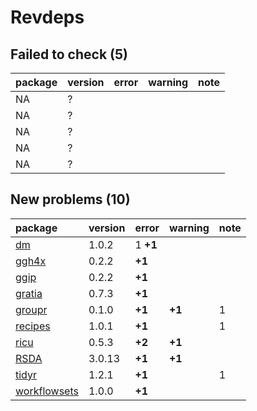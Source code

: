 # Revdeps

## Failed to check (5)

|package |version |error |warning |note |
|:-------|:-------|:-----|:-------|:----|
|NA      |?       |      |        |     |
|NA      |?       |      |        |     |
|NA      |?       |      |        |     |
|NA      |?       |      |        |     |
|NA      |?       |      |        |     |

## New problems (10)

|package      |version |error    |warning |note |
|:------------|:-------|:--------|:-------|:----|
|[dm](problems.md#dm)|1.0.2   |1 __+1__ |        |     |
|[ggh4x](problems.md#ggh4x)|0.2.2   |__+1__   |        |     |
|[ggip](problems.md#ggip)|0.2.2   |__+1__   |        |     |
|[gratia](problems.md#gratia)|0.7.3   |__+1__   |        |     |
|[groupr](problems.md#groupr)|0.1.0   |__+1__   |__+1__  |1    |
|[recipes](problems.md#recipes)|1.0.1   |__+1__   |        |1    |
|[ricu](problems.md#ricu)|0.5.3   |__+2__   |__+1__  |     |
|[RSDA](problems.md#rsda)|3.0.13  |__+1__   |__+1__  |     |
|[tidyr](problems.md#tidyr)|1.2.1   |__+1__   |        |1    |
|[workflowsets](problems.md#workflowsets)|1.0.0   |__+1__   |        |     |

